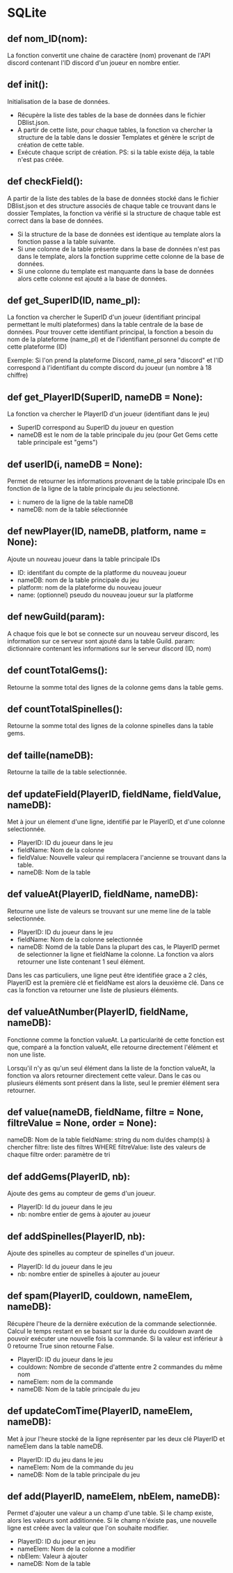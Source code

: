 # SQLite
## def nom_ID(nom):
La fonction convertit une chaine de caractère (nom) provenant de l'API discord contenant l'ID discord d'un joueur en nombre entier.

## def init():
Initialisation de la base de données.
- Récupère la liste des tables de la base de données dans le fichier DBlist.json.
- A partir de cette liste, pour chaque tables, la fonction va chercher la structure de la table dans le dossier Templates et génère le script de création de cette table.
- Exécute chaque script de création.
PS: si la table existe déja, la table n'est pas créée.

## def checkField():
A partir de la liste des tables de la base de données stocké dans le fichier DBlist.json et des structure associés de chaque table ce trouvant dans le dossier Templates, la fonction va vérifié si la structure de chaque table est correct dans la base de données.
- Si la structure de la base de données est identique au template alors la fonction passe a la table suivante.
- Si une colonne de la table présente dans la base de données n'est pas dans le template, alors la fonction supprime cette colonne de la base de données.
- Si une colonne du template est manquante dans la base de données alors cette colonne est ajouté a la base de données.

## def get_SuperID(ID, name_pl):
La fonction va chercher le SuperID d'un joueur (identifiant principal permettant le multi plateformes) dans la table centrale de la base de données.
Pour trouver cette identifiant principal, la fonction a besoin du nom de la plateforme (name_pl) et de l'identifiant personnel du compte de cette plateforme (ID)

Exemple: Si l'on prend la plateforme Discord, name_pl sera "discord" et l'ID correspond à l'identifiant du compte discord du joueur (un nombre à 18 chiffre)

## def get_PlayerID(SuperID, nameDB = None):
La fonction va chercher le PlayerID d'un joueur (identifiant dans le jeu)
- SuperID correspond au SuperID du joueur en question
- nameDB est le nom de la table principale du jeu (pour Get Gems cette table principale est "gems")

## def userID(i, nameDB = None):
Permet de retourner les informations provenant de la table principale IDs en fonction de la ligne de la table principale du jeu selectionné.
- i: numero de la ligne de la table nameDB
- nameDB: nom de la table sélectionnée


## def newPlayer(ID, nameDB, platform, name = None):
Ajoute un nouveau joueur dans la table principale IDs
- ID: identifant du compte de la platforme du nouveau joueur
- nameDB: nom de la table principale du jeu
- platform: nom de la plateforme du nouveau joueur
- name: (optionnel) pseudo du nouveau joueur sur la platforme  

## def newGuild(param):
A chaque fois que le bot se connecte sur un nouveau serveur discord, les information sur ce serveur sont ajouté dans la table Guild.
param: dictionnaire contenant les informations sur le serveur discord (ID, nom)

## def countTotalGems():
Retourne la somme total des lignes de la colonne gems dans la table gems.

## def countTotalSpinelles():
Retourne la somme total des lignes de la colonne spinelles dans la table gems.

## def taille(nameDB):
Retourne la taille de la table selectionnée.

## def updateField(PlayerID, fieldName, fieldValue, nameDB):
Met à jour un élement d'une ligne, identifié par le PlayerID, et d'une colonne selectionnée.
- PlayerID: ID du joueur dans le jeu
- fieldName: Nom de la colonne
- fieldValue: Nouvelle valeur qui remplacera l'ancienne se trouvant dans la table.
- nameDB: Nom de la table

## def valueAt(PlayerID, fieldName, nameDB):
Retourne une liste de valeurs se trouvant sur une meme line de la table selectionnée.
- PlayerID: ID du joueur dans le jeu
- fieldName: Nom de la colonne selectionnée
- nameDB: Nomd de la table
Dans la plupart des cas, le PlayerID permet de selectionner la ligne et fieldName la colonne. La fonction va alors retourner une liste contenant 1 seul élément.

Dans les cas particuliers, une ligne peut être identifiée grace a 2 clés, PlayerID est la première clé et fieldName est alors la deuxième clé. Dans ce cas la fonction va retourner une liste de plusieurs éléments.

## def valueAtNumber(PlayerID, fieldName, nameDB):
Fonctionne comme la fonction valueAt.
La particularité de cette fonction est que, comparé a la fonction valueAt, elle retourne directement l'élément et non une liste.

Lorsqu'il n'y as qu'un seul élément dans la liste de la fonction valueAt, la fonction va alors retourner directement cette valeur.
Dans le cas ou plusieurs éléments sont présent dans la liste, seul le premier élément sera retourner.

## def value(nameDB, fieldName, filtre = None, filtreValue = None, order = None):
nameDB: Nom de la table
fieldName: string du nom du/des champ(s) à chercher
filtre: liste des filtres WHERE
filtreValue: liste des valeurs de chaque filtre
order: paramètre de tri

## def addGems(PlayerID, nb):
Ajoute des gems au compteur de gems d'un joueur.
- PlayerID: Id du joueur dans le jeu
- nb: nombre entier de gems à ajouter au joueur

## def addSpinelles(PlayerID, nb):
Ajoute des spinelles au compteur de spinelles d'un joueur.
- PlayerID: Id du joueur dans le jeu
- nb: nombre entier de spinelles à ajouter au joueur

## def spam(PlayerID, couldown, nameElem, nameDB):
Récupère l'heure de la dernière exécution de la commande selectionnée. Calcul le temps restant en se basant sur la durée du couldown avant de pouvoir exécuter une nouvelle fois la commande.
Si la valeur est inférieur à 0 retourne True sinon retourne False.
- PlayerID: ID du joueur dans le jeu
- couldown: Nombre de seconde d'attente entre 2 commandes du même nom
- nameElem: nom de la commande
- nameDB: Nom de la table principale du jeu

## def updateComTime(PlayerID, nameElem, nameDB):
Met à jour l'heure stocké de la ligne représenter par les deux clé PlayerID et nameElem dans la table nameDB.
- PlayerID: ID du jeu dans le jeu
- nameElem: Nom de la commande du jeu
- nameDB: Nom de la table principale du jeu

## def add(PlayerID, nameElem, nbElem, nameDB):
Permet d'ajouter une valeur a un champ d'une table.
Si le champ existe, alors les valeurs sont additionnée.
Si le champ n'éxiste pas, une nouvelle ligne est créée avec la valeur que l'on souhaite modifier.
- PlayerID: ID du joeur en jeu
- nameElem: Nom de la colonne a modifier
- nbElem: Valeur à ajouter
- nameDB: Nom de la table
